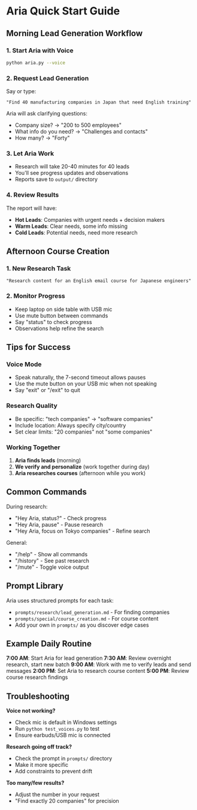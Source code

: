 # Aria Quick Start Guide

## Morning Lead Generation Workflow

### 1. Start Aria with Voice
```bash
python aria.py --voice
```

### 2. Request Lead Generation
Say or type:
```
"Find 40 manufacturing companies in Japan that need English training"
```

Aria will ask clarifying questions:
- Company size? → "200 to 500 employees"
- What info do you need? → "Challenges and contacts"
- How many? → "Forty"

### 3. Let Aria Work
- Research will take 20-40 minutes for 40 leads
- You'll see progress updates and observations
- Reports save to `output/` directory

### 4. Review Results
The report will have:
- **Hot Leads**: Companies with urgent needs + decision makers
- **Warm Leads**: Clear needs, some info missing
- **Cold Leads**: Potential needs, need more research

## Afternoon Course Creation

### 1. New Research Task
```
"Research content for an English email course for Japanese engineers"
```

### 2. Monitor Progress
- Keep laptop on side table with USB mic
- Use mute button between commands
- Say "status" to check progress
- Observations help refine the search

## Tips for Success

### Voice Mode
- Speak naturally, the 7-second timeout allows pauses
- Use the mute button on your USB mic when not speaking
- Say "exit" or "/exit" to quit

### Research Quality
- Be specific: "tech companies" → "software companies"
- Include location: Always specify city/country
- Set clear limits: "20 companies" not "some companies"

### Working Together
1. **Aria finds leads** (morning)
2. **We verify and personalize** (work together during day)
3. **Aria researches courses** (afternoon while you work)

## Common Commands

During research:
- "Hey Aria, status?" - Check progress
- "Hey Aria, pause" - Pause research
- "Hey Aria, focus on Tokyo companies" - Refine search

General:
- "/help" - Show all commands
- "/history" - See past research
- "/mute" - Toggle voice output

## Prompt Library

Aria uses structured prompts for each task:
- `prompts/research/lead_generation.md` - For finding companies
- `prompts/special/course_creation.md` - For course content
- Add your own in `prompts/` as you discover edge cases

## Example Daily Routine

**7:00 AM**: Start Aria for lead generation
**7:30 AM**: Review overnight research, start new batch
**9:00 AM**: Work with me to verify leads and send messages
**2:00 PM**: Set Aria to research course content
**5:00 PM**: Review course research findings

## Troubleshooting

**Voice not working?**
- Check mic is default in Windows settings
- Run `python test_voices.py` to test
- Ensure earbuds/USB mic is connected

**Research going off track?**
- Check the prompt in `prompts/` directory
- Make it more specific
- Add constraints to prevent drift

**Too many/few results?**
- Adjust the number in your request
- "Find exactly 20 companies" for precision
